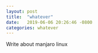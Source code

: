 ```yaml
---
layout: post
title:  "whatever"
date:   2019-06-06 20:26:46 -0800
categories: whatever
---
```


Write about manjaro linux
